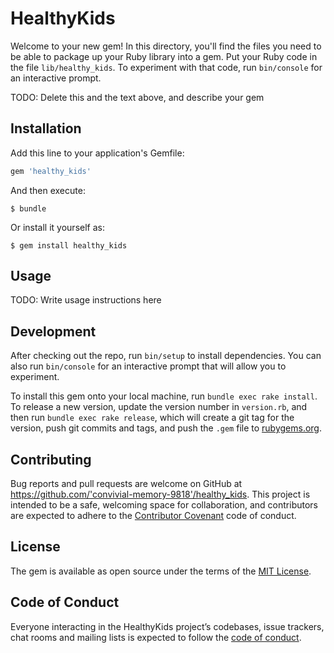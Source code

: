 # HealthyKids

Welcome to your new gem! In this directory, you'll find the files you need to be able to package up your Ruby library into a gem. Put your Ruby code in the file `lib/healthy_kids`. To experiment with that code, run `bin/console` for an interactive prompt.

TODO: Delete this and the text above, and describe your gem

## Installation

Add this line to your application's Gemfile:

```ruby
gem 'healthy_kids'
```

And then execute:

    $ bundle

Or install it yourself as:

    $ gem install healthy_kids

## Usage

TODO: Write usage instructions here

## Development

After checking out the repo, run `bin/setup` to install dependencies. You can also run `bin/console` for an interactive prompt that will allow you to experiment.

To install this gem onto your local machine, run `bundle exec rake install`. To release a new version, update the version number in `version.rb`, and then run `bundle exec rake release`, which will create a git tag for the version, push git commits and tags, and push the `.gem` file to [rubygems.org](https://rubygems.org).

## Contributing

Bug reports and pull requests are welcome on GitHub at https://github.com/'convivial-memory-9818'/healthy_kids. This project is intended to be a safe, welcoming space for collaboration, and contributors are expected to adhere to the [Contributor Covenant](http://contributor-covenant.org) code of conduct.

## License

The gem is available as open source under the terms of the [MIT License](https://opensource.org/licenses/MIT).

## Code of Conduct

Everyone interacting in the HealthyKids project’s codebases, issue trackers, chat rooms and mailing lists is expected to follow the [code of conduct](https://github.com/'convivial-memory-9818'/healthy_kids/blob/master/CODE_OF_CONDUCT.md).
